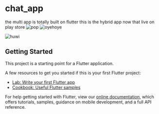 # chat_app

the multi app is totally built on flutter this is the hybrid app now that live on play store
![pop](https://user-images.githubusercontent.com/61588132/156893875-d5944335-a8e8-4aef-b2e8-46b874c08779.png)
![oyehoye](https://user-images.githubusercontent.com/61588132/156893911-ccc6e246-c071-47bb-b169-a92be95a3b69.png)

![huwi](https://user-images.githubusercontent.com/61588132/156893919-b95df757-a3d9-46f6-ac81-16ba0ac96c17.png)

## Getting Started

This project is a starting point for a Flutter application.

A few resources to get you started if this is your first Flutter project:

- [Lab: Write your first Flutter app](https://flutter.dev/docs/get-started/codelab)
- [Cookbook: Useful Flutter samples](https://flutter.dev/docs/cookbook)

For help getting started with Flutter, view our
[online documentation](https://flutter.dev/docs), which offers tutorials,
samples, guidance on mobile development, and a full API reference.
